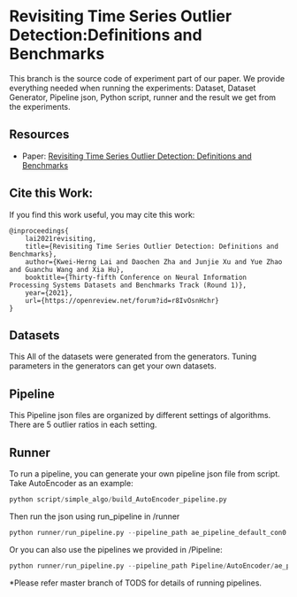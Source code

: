 # Revisiting Time Series Outlier Detection:Definitions and Benchmarks

This branch is the source code of  experiment part of our paper. We provide everything needed when running the experiments: Dataset, Dataset Generator, Pipeline json, Python script, runner and the result we get from the experiments.

## Resources
* Paper: [Revisiting Time Series Outlier Detection: Definitions and Benchmarks](https://openreview.net/forum?id=r8IvOsnHchr)

## Cite this Work:
If you find this  work useful, you may cite this work:
```
@inproceedings{
    lai2021revisiting,
    title={Revisiting Time Series Outlier Detection: Definitions and Benchmarks},
    author={Kwei-Herng Lai and Daochen Zha and Junjie Xu and Yue Zhao and Guanchu Wang and Xia Hu},
    booktitle={Thirty-fifth Conference on Neural Information Processing Systems Datasets and Benchmarks Track (Round 1)},
    year={2021},
    url={https://openreview.net/forum?id=r8IvOsnHchr}
}
```

## Datasets

This All of the datasets were generated from the generators. Tuning parameters in the generators can get your own datasets.

## Pipeline

This Pipeline json files are organized by different settings of algorithms. There are 5 outlier ratios in each setting.

## Runner

To run a pipeline, you can generate your own pipeline json file from script. Take AutoEncoder as an example:

```python
python script/simple_algo/build_AutoEncoder_pipeline.py 
```
Then run the json using run_pipeline in /runner
```python
python runner/run_pipeline.py --pipeline_path ae_pipeline_default_con0.05.json 
```



Or you can also use the pipelines we provided in /Pipeline:

```python
python runner/run_pipeline.py --pipeline_path Pipeline/AutoEncoder/ae_pipeline_default/ae_pipeline_default_con0.05.json
```



*Please refer master branch of TODS for details of running pipelines.
